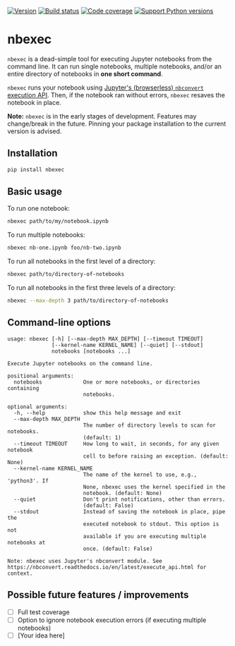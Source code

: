 [![Version](https://img.shields.io/pypi/v/nbexec.svg)](https://pypi.python.org/pypi/nbexec) [![Build status](https://travis-ci.org/jsvine/nbexec.png)](https://travis-ci.org/jsvine/nbexec) [![Code coverage](https://img.shields.io/coveralls/jsvine/nbexec.svg)](https://coveralls.io/github/jsvine/nbexec) [![Support Python versions](https://img.shields.io/pypi/pyversions/nbexec.svg)](https://pypi.python.org/pypi/nbexec)

# nbexec

`nbexec` is a dead-simple tool for executing Jupyter notebooks from the command line. It can run single notebooks, multiple notebooks, and/or an entire directory of notebooks in __one short command__.

`nbexec` runs your notebook using [Jupyter's (browserless) `nbconvert` execution API](http://nbconvert.readthedocs.io/en/latest/execute_api.html). Then, if the notebook ran without errors, `nbexec` resaves the notebook in place.

__Note:__ `nbexec` is in the early stages of development. Features may change/break in the future. Pinning your package installation to the current version is advised.

## Installation

```sh
pip install nbexec
```

## Basic usage

To run one notebook:

``` sh
nbexec path/to/my/notebook.ipynb
```

To run multiple notebooks:

``` sh
nbexec nb-one.ipynb foo/nb-two.ipynb
```

To run all notebooks in the first level of a directory:

``` sh
nbexec path/to/directory-of-notebooks
```

To run all notebooks in the first three levels of a directory:

``` sh
nbexec --max-depth 3 path/to/directory-of-notebooks
```

## Command-line options

``` 
usage: nbexec [-h] [--max-depth MAX_DEPTH] [--timeout TIMEOUT]
              [--kernel-name KERNEL_NAME] [--quiet] [--stdout]
              notebooks [notebooks ...]

Execute Jupyter notebooks on the command line.

positional arguments:
  notebooks             One or more notebooks, or directories containing
                        notebooks.

optional arguments:
  -h, --help            show this help message and exit
  --max-depth MAX_DEPTH
                        The number of directory levels to scan for notebooks.
                        (default: 1)
  --timeout TIMEOUT     How long to wait, in seconds, for any given notebook
                        cell to before raising an exception. (default: None)
  --kernel-name KERNEL_NAME
                        The name of the kernel to use, e.g., 'python3'. If
                        None, nbexec uses the kernel specified in the
                        notebook. (default: None)
  --quiet               Don't print notifications, other than errors.
                        (default: False)
  --stdout              Instead of saving the notebook in place, pipe the
                        executed notebook to stdout. This option is not
                        available if you are executing multiple notebooks at
                        once. (default: False)

Note: nbexec uses Jupyter's nbconvert module. See
https://nbconvert.readthedocs.io/en/latest/execute_api.html for context.
```

## Possible future features / improvements

- [ ] Full test coverage
- [ ] Option to ignore notebook execution errors (if executing multiple notebooks)
- [ ] [Your idea here]

